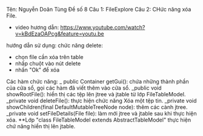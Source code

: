 Tên: Nguyễn Doãn Tùng
Đề số 8
Câu 1:  FileExplore
Câu 2: CHức năng xóa File.
- video hương dẫn: https://www.youtube.com/watch?v=kBdEzaOAPcg&feature=youtu.be

hướng dẫn sử dụng: 
chức năng delete:
- chọn file cần xóa trên table
- nhấp chuột vào nút delete
- nhấn "Ok" để xóa

Các hàm chức năng:
_ public Container getGui(): chứa những thành phần của cửa sổ, gọi các hàm đã viết thêm vào cửa sổ.
_public void showRootFile(): hiển thị các tệp lên jtree và jtable từ lớp FileTableModel.
_private void deleteFile(): thực hiện chức năng Xóa một tệp tin.
_private void showChildren(final DefaultMutableTreeNode node): thêm các cành jtree.
_private void setFileDetails(File file): làm mới jtree và jtable sau khi thực hiện xóa.
**Lớp "class FileTableModel extends AbstractTableModel" thực hiện chứ năng hiển thị lên jtable.

